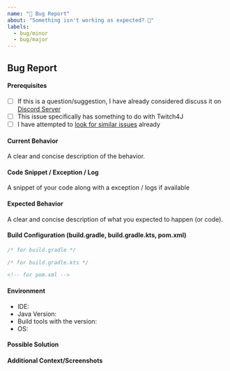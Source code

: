 ```yaml
---
name: "🐛 Bug Report"
about: "Something isn't working as expected? 🤔"
labels: 
  - bug/minor
  - bug/major
---
```


## Bug Report

#### Prerequisites
* [ ] If this is a question/suggestion, I have already considered discuss it on [Discord Server](https://discord.gg/FQ5vgW3)
* [ ] This issue specifically has something to do with Twitch4J
* [ ] I have attempted to [look for similar issues](https://github.com/twitch4j/twitch4j/issues) already

#### Current Behavior
A clear and concise description of the behavior.

#### Code Snippet / Exception / Log

A snippet of your code along with a exception / logs if available
#### Expected Behavior

A clear and concise description of what you expected to happen (or code).

#### Build Configuration (build.gradle, build.gradle.kts, pom.xml)

```groovy
/* for build.gradle */
```

```kotlin
/* for build.gradle.kts */
```

```xml
<!-- for pom.xml -->
```

#### Environment
- IDE: <!-- e.g. IntelliJ, NetBeans, VSCode, Eclipse -->
- Java Version: <!-- e.g. 1.8, 11 -->
- Build tools with the version: <!-- e.g. Gradle 6.7, Maven 3.3.9 -->
- OS: <!-- e.g. OSX 10.13.4, Windows 10 -->

#### Possible Solution
<!--- A suggestion for a fix, if you have a idea -->

#### Additional Context/Screenshots

<!-- Add any other context about the problem here. -->
